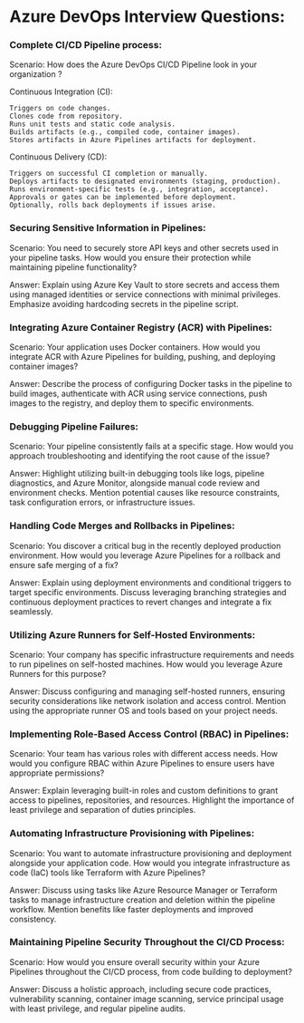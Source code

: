# Azure DevOps Interview Questions: 
  
### Complete CI/CD Pipeline process:

Scenario: How does the Azure DevOps CI/CD Pipeline look in your organization ?

Continuous Integration (CI):

    Triggers on code changes.
    Clones code from repository.
    Runs unit tests and static code analysis.
    Builds artifacts (e.g., compiled code, container images).
    Stores artifacts in Azure Pipelines artifacts for deployment.

Continuous Delivery (CD):

    Triggers on successful CI completion or manually.
    Deploys artifacts to designated environments (staging, production).
    Runs environment-specific tests (e.g., integration, acceptance).
    Approvals or gates can be implemented before deployment.
    Optionally, rolls back deployments if issues arise.

### Securing Sensitive Information in Pipelines:

Scenario: You need to securely store API keys and other secrets used in your pipeline tasks. How would you ensure their protection while maintaining pipeline functionality?

Answer: Explain using Azure Key Vault to store secrets and access them using managed identities or service connections with minimal privileges. Emphasize avoiding hardcoding secrets in the pipeline script.

### Integrating Azure Container Registry (ACR) with Pipelines:

Scenario: Your application uses Docker containers. How would you integrate ACR with Azure Pipelines for building, pushing, and deploying container images?

Answer: Describe the process of configuring Docker tasks in the pipeline to build images, authenticate with ACR using service connections, push images to the registry, and deploy them to specific environments.

### Debugging Pipeline Failures:

Scenario: Your pipeline consistently fails at a specific stage. How would you approach troubleshooting and identifying the root cause of the issue?

Answer: Highlight utilizing built-in debugging tools like logs, pipeline diagnostics, and Azure Monitor, alongside manual code review and environment checks. Mention potential causes like resource constraints, task configuration errors, or infrastructure issues.

### Handling Code Merges and Rollbacks in Pipelines:

Scenario: You discover a critical bug in the recently deployed production environment. How would you leverage Azure Pipelines for a rollback and ensure safe merging of a fix?

Answer: Explain using deployment environments and conditional triggers to target specific environments. Discuss leveraging branching strategies and continuous deployment practices to revert changes and integrate a fix seamlessly.

### Utilizing Azure Runners for Self-Hosted Environments:

Scenario: Your company has specific infrastructure requirements and needs to run pipelines on self-hosted machines. How would you leverage Azure Runners for this purpose?

Answer: Discuss configuring and managing self-hosted runners, ensuring security considerations like network isolation and access control. Mention using the appropriate runner OS and tools based on your project needs.

### Implementing Role-Based Access Control (RBAC) in Pipelines:

Scenario: Your team has various roles with different access needs. How would you configure RBAC within Azure Pipelines to ensure users have appropriate permissions?

Answer: Explain leveraging built-in roles and custom definitions to grant access to pipelines, repositories, and resources. Highlight the importance of least privilege and separation of duties principles.

### Automating Infrastructure Provisioning with Pipelines:

Scenario: You want to automate infrastructure provisioning and deployment alongside your application code. How would you integrate infrastructure as code (IaC) tools like Terraform with Azure Pipelines?

Answer: Discuss using tasks like Azure Resource Manager or Terraform tasks to manage infrastructure creation and deletion within the pipeline workflow. Mention benefits like faster deployments and improved consistency.

### Maintaining Pipeline Security Throughout the CI/CD Process:

Scenario: How would you ensure overall security within your Azure Pipelines throughout the CI/CD process, from code building to deployment?

Answer: Discuss a holistic approach, including secure code practices, vulnerability scanning, container image scanning, service principal usage with least privilege, and regular pipeline audits.
